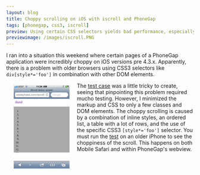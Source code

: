 ```yaml
---
layout: blog
title: Choppy scrolling on iOS with iscroll and PhoneGap
tags: [phonegap, css3, iscroll]
preview: Using certain CSS selectors yields bad performance, especially on mobile devices. This is a problem recently faces by the Wikipedia mobile iOS app which I helped troubleshoot.
previewimage: /images/iscroll.PNG
---
```

I ran into a situation this weekend where certain pages of a PhoneGap application were incredibly choppy on iOS versions pre 4.3.x.
Apparently, there is a problem with older browsers using CSS3 selectors like <code>div[style*='foo']</code> in combination with other DOM elements.
<a href="http://wesleyhales.com/iscroll"><img src="/images/iscroll.PNG" width=150 alt="iscroll" align="left" style="margin:20px"></a>

The [test case](http://wesleyhales.com/iscroll) was a little tricky to create, seeing that pinpointing this problem required mucho testing.
However, I minimized the markup and CSS to only a few classes and DOM elements. The choppy scrolling is caused by a combination of inline
styles, an ordered list, a table with a lot of rows, and the use of the specific CSS3 <code>[style*='foo']</code> selector.
You must run the [test](http://wesleyhales.com/iscroll) on an older iPhone to see the choppiness of the scroll. This happens on both Mobile Safari and within PhoneGap's webview.
<br class="clear"/>